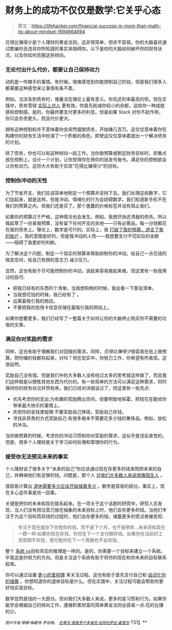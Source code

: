 # 财务上的成功不仅仅是数学:它关乎心态

> 原文：<https://lifehacker.com/financial-success-is-more-than-math-its-about-mindset-1694664694>

花得比赚得少是个人理财的黄金法则。这非常简单，但并不容易。你的大脑喜欢通过欺骗你去违背你所知道的事实来阻碍你。以下是你的大脑如何破坏你的财务状况，以及你如何克服这些倾向。



### 无论付出什么代价，都要让自己保持动力

动机是一件棘手的事情。有时候，很难感觉到你能控制自己的钱，但是我们很多人都需要这种感觉来让事情有条不紊。

例如，当涉及到债务时，堆叠法在理论上最有意义。你先还利率最高的债。但在实践中，债务雪球 [实际上对人](http://lifehacker.com/pay-off-small-balances-first-for-better-odds-of-elimina-5940989) 更有效。你首先削减你较小的余额，这给你一种成就感和控制感。是的，你最终要支付更多的利息。但是如果 Stack 对你不起作用，你只会负债更久，而且代价更大。

拥有这种控制权并不意味着你会突然摆脱债务，开始赚几百万。这仅仅意味着你在构建你的财务生活中扮演了一个积极的角色，即使这仅仅意味着提出一个解决债务的计划。

除了债务，你也可以和这种倾向一起工作。当你做预算或制定财务目标时，把重点放在控制上。设计一个计划，让你觉得你在用你的钱发号施令。满足你的控制欲会让你有动力。这将大大有助于实现“花得比赚得少”的目标。

### 控制你冲动的天性

为了节省开支，我们应该简单地制定一个预算并坚持下去。我们处理这些数字，它们加起来，就是这样。但是冲动、情绪化的行为会妨碍数学。我们知道新手机不在我们的预算之内，但我们还是买了。那个愚蠢的价格标签并没有阻止我们。

如果你的预算过于严格，这种情况也会发生。例如，我想尽快还清我的债务。所以我起草了一份紧缩预算，没有留下任何开支的余地——只有必需品。每一分钱都花在我的债务上。理论上，数学是可行的。实际上，我 [打破了我的预算，透支了我的账户](http://twocents.lifehacker.com/money-saving-habits-that-can-backfire-and-wreck-your-fi-1564111677) 。我的意图是好的，但是我冲动的人性——我想要支付不切实际的金额——阻碍了我更好的判断。

为了解决这个问题，制定一个现实的预算来帮助抑制你的冲动。给自己一点花钱的喘息空间，给自己有限的意志力 减少压力。

显然，这也有助于尽可能控制你的冲动。说起来容易做起来难，但这里有一些我用过的技巧:

*   把我已经有的东西列个清单。当我想购物的时候，我会看一下那张清单。
*   当我想花钱的时候，我已经有了 。
*   远离最吸引我的商店。
*   不要把我的信用卡信息存储在最吸引我的网站上。

如果你想要更多，我们已经写了一整篇关于如何让你的大脑停止购买你不需要的垃圾的文章。

### 满足你对奖励的需求

同样，这也有助于理解我们对回报的需求。同样，*花得比赚得少*很容易在纸上做预算。把你赚的钱都存起来，对吗？但在现实中，你努力工作，你希望有所表现。这很自然。

奖励自己没有错。但是我们中的大多数人没有经过太多的思考就这样做了，而且我们这样做是以牺牲其他东西为代价的。有一些简单的方法可以满足这种需求，同时保持你的财务状况井然有序。我们已经对详细谈过了，但这里有一些亮点:

*   优先考虑你的支出:为有趣的奖励腾出空间，但要明智地挥霍。把钱花在能给你带来最大快乐的事情上。
*   庆祝你的金钱里程碑:不要奖励自己挣钱，奖励自己存钱。
*   寻找非昂贵的方式奖励自己:有很多根本不需要花多少钱的奢侈品。例如，放松的沐浴。

当你做预算的时候，考虑你的冲动习惯和你对奖励的需求，这似乎是违反直觉的。但是，很多个人理财是关于学习如何处理和管理你的行为。

### 接受你无法预见未来的事实

个人理财谈了很多关于“未来的自己”你应该通过现在存更多的钱来照顾未来的自己，并确保他们有足够的钱。问题是，那个人 [对我们大多数人来说就像陌生人](http://lifehacker.com/harness-your-minds-future-self-bias-to-make-better-de-1629209080) 。

很容易计算出 [退休需要多少](http://lifehacker.com/how-much-you-should-have-saved-in-your-retirement-accou-1663712527)[应该开始储蓄多少](http://lifehacker.com/how-much-of-your-income-to-save-based-on-when-you-want-1689402509) 。数学是容易的部分。事实上，现在关心这件事是另一回事。

关键是把你的未来和现在联系起来。在一项关于这个话题的研究中，研究人员发现，当人们没有把注意力放在抽象的未来目标上时，他们会存更多的钱。当他们专注于为这个目标而存钱的过程时，他们会存更多的钱。储蓄更多的受试者被告知:

> 专注于现在就存下你想存的钱，而不是下个月，也不是明年...未来将和现在一模一样:如果你现在存钱，你将在下一个支付期存钱。如果你在当前的工资周期不存钱，很可能你在下一个周期也不会存钱。

整个 [系统 vs](http://lifehacker.com/dilberts-scott-adams-on-willpower-have-systems-not-go-1659865519)目标背后的推理是一样的。是的，你需要一个目标来建立一个系统。毕竟这是你努力的方向。但是关注这个系统有助于将你的现在和你未来的目标联系起来。

你可以通过设置 [更小的里程碑](http://twocents.lifehacker.com/set-smaller-milestones-to-better-reach-a-financial-goal-1545820919) 来关注过程。这也有助于首先支付自己和 [自动化你的储蓄](http://lifehacker.com/automate-your-finances-to-spend-less-time-managing-your-5702973) 。你想知道你的退休目标是什么。但在实践中，关注过程可能会帮助你更好地实现目标。

数学显然是钱的一大部分。但对我们大多数人来说，更多的是习惯和行为。如果你能学会根据自己的倾向工作，遵循积累财富的简单黄金法则会容易一点:花的比赚的少。

<small>*图片作者:蒂娜·梅霍特-罗伯格、*</small> [<small>*史蒂文·德普罗*</small>](https://www.flickr.com/photos/stevendepolo/6950398461)<small></small>*[<small>*卢多维克·伯特伦*</small>](https://www.flickr.com/photos/23912576@N05/2962194797)<small></small>*[<small>*萨拉·霍里甘*</small>](https://www.flickr.com/photos/horrigans/4994657587/in/photolist-8BmVFZ-4uVrcU-4Kk48q-2sG2L-62oEU-4KfMP4-7yZvMw-eoN3M-4sY6fm-7fgnpp-3o1ui4-ejq5W4-cGcxD-6bfWYr-7YQdNq-3jwM9-citUp-9eiAqK-e5bQV-2kV2zb-jPLjXR-7wdz2f-D8q9f-6w5wb8-53UMmR-EUJFh-4KfMqi-4tu1hg-cwTiR-5ca8-iXK7S-Kmpsk-4mNNMw-4gQLtS-chKoJ-hVDGQ-7yewtu-7yew49-ao6sQS-4k6aiF-9PnTBZ-5cvFyG-7hnFY8-7hrsNq-cyqGj9-5D8Aa-7358xe-4on47o-8Qv2YQ-6Yt8Ze) T51】**
